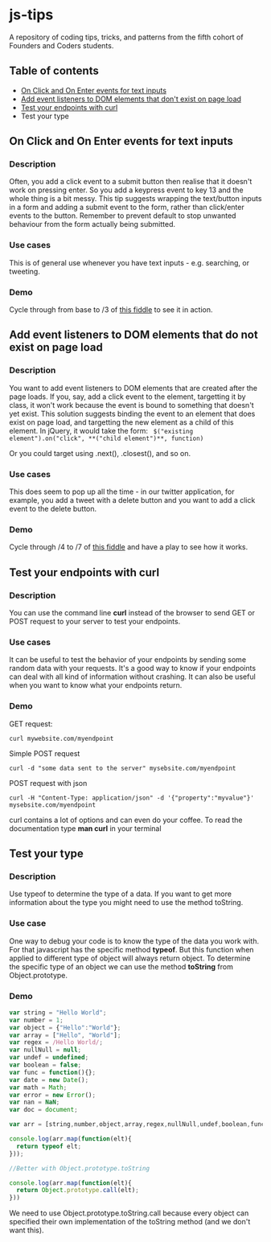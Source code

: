 # js-tips

A repository of coding tips, tricks, and patterns from the fifth cohort of Founders and Coders students.  

## Table of contents

* [On Click and On Enter events for text inputs](#on-click-and-on-enter-events-for-text-inputs)
* [Add event listeners to DOM elements that don't exist on page load](#add-event-listeners-to-dom-elements-that-do-not-exist-on-page-load)
* [Test your endpoints with curl](#test-your-endpoints-with-curl)
* Test your type
## On Click and On Enter events for text inputs

### Description  
Often, you add a click event to a submit button then realise that it doesn't work on pressing enter. So you add a keypress event to key 13 and the whole thing is a bit messy. This tip suggests wrapping the text/button inputs in a form and adding a submit event to the form, rather than click/enter events to the button. Remember to prevent default to stop unwanted behaviour from the form actually being submitted.

### Use cases
This is of general use whenever you have text inputs - e.g. searching, or tweeting.

### Demo
Cycle through from base to /3 of [this fiddle](http://jsfiddle.net/rubie/ej86gtc8) to see it in action.

## Add event listeners to DOM elements that do not exist on page load

### Description  
You want to add event listeners to DOM elements that are created after the page loads. If you, say, add a click event to the element, targetting it by class, it won't work because the event is bound to something that doesn't yet exist. This solution suggests binding the event to an element that does exist on page load, and targetting the new element as a child of this element. In jQuery, it would take the form: ``` $("existing element").on("click", **("child element")**, function)```  

Or you could target using .next(), .closest(), and so on.

### Use cases
This does seem to pop up all the time - in our twitter application, for example, you add a tweet with a delete button and you want to add a click event to the delete button.

### Demo

Cycle through /4 to /7 of [this fiddle](http://jsfiddle.net/rubie/ej86gtc8/4/) and have a play to see how it works.

## Test your endpoints with curl

### Description

You can use the command line **curl** instead of the browser to send GET or POST request to your server to test your endpoints.

### Use cases

It can be useful to test the behavior of your endpoints by sending some random data with your requests. It's a good way to know if your endpoints can deal with all kind of information without crashing. It can also be useful when you want to know what your endpoints return.

### Demo

GET request:
```shell
curl mywebsite.com/myendpoint
```

Simple POST request
```shell
curl -d "some data sent to the server" mysebsite.com/myendpoint
```
POST request with json
```shell
curl -H "Content-Type: application/json" -d '{"property":"myvalue"}' mysebsite.com/myendpoint
```

curl contains a lot of options and can even do your coffee. To read the documentation type **man curl** in your terminal

## Test your type

### Description

Use typeof to determine the type of a data. If you want to get more information about the type you might need to use the method
toString.

### Use case

One way to debug your code is to know the type of the data you work with. For that javascript has the specific method **typeof**. But this function when applied to different type of object will always return object. To determine the specific type of an object we can use the method **toString** from Object.prototype.


### Demo
```javascript
var string = "Hello World";
var number = 1;
var object = {"Hello":"World"};
var array = ["Hello", "World"];
var regex = /Hello World/;
var nullNull = null;
var undef = undefined;
var boolean = false;
var func = function(){};
var date = new Date();
var math = Math;
var error = new Error();
var nan = NaN;
var doc = document;

var arr = [string,number,object,array,regex,nullNull,undef,boolean,func,date,math,error,nan,doc];

console.log(arr.map(function(elt){
  return typeof elt;
}));

//Better with Object.prototype.toString

console.log(arr.map(function(elt){
  return Object.prototype.call(elt);
}))

```

We need to use Object.prototype.toString.call because every object can specified their own implementation of the toString method (and we don't want this).
